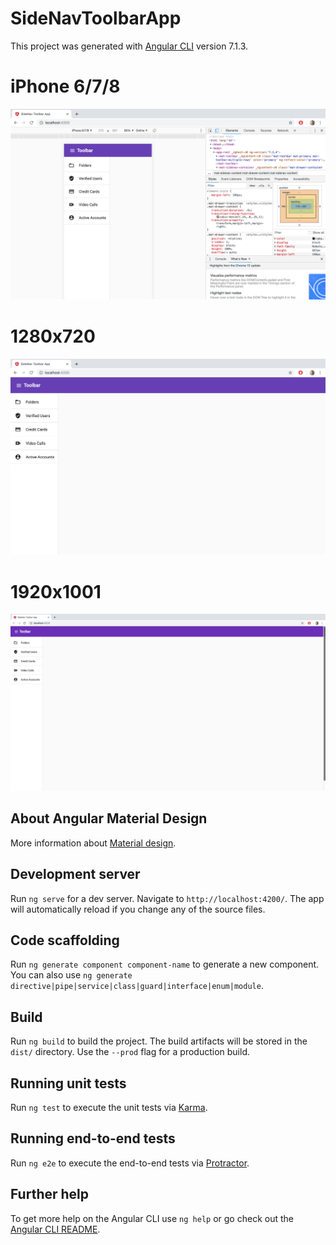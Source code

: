 # SideNavToolbarApp

This project was generated with [Angular CLI](https://github.com/angular/angular-cli) version 7.1.3.

# iPhone 6/7/8
![Alt text](https://github.com/sercanparker/Angular-Samples/blob/master/SideNavToolbar-App/iphone678.png "Test Execution")

# 1280x720
![Alt text](https://github.com/sercanparker/Angular-Samples/blob/master/SideNavToolbar-App/1280x720.png "Test Execution")

# 1920x1001
![Alt text](https://github.com/sercanparker/Angular-Samples/blob/master/SideNavToolbar-App/1920x1001.png "Test Execution")


## About Angular Material Design

More information about [Material design](https://material.angular.io/).


## Development server

Run `ng serve` for a dev server. Navigate to `http://localhost:4200/`. The app will automatically reload if you change any of the source files.

## Code scaffolding

Run `ng generate component component-name` to generate a new component. You can also use `ng generate directive|pipe|service|class|guard|interface|enum|module`.

## Build

Run `ng build` to build the project. The build artifacts will be stored in the `dist/` directory. Use the `--prod` flag for a production build.

## Running unit tests

Run `ng test` to execute the unit tests via [Karma](https://karma-runner.github.io).

## Running end-to-end tests

Run `ng e2e` to execute the end-to-end tests via [Protractor](http://www.protractortest.org/).

## Further help

To get more help on the Angular CLI use `ng help` or go check out the [Angular CLI README](https://github.com/angular/angular-cli/blob/master/README.md).
